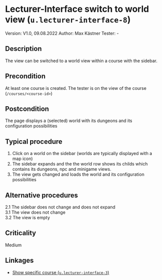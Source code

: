 # Lecturer-Interface switch to world view (`u.lecturer-interface-8`)


Version: V1.0, 09.08.2022
Author: Max Kästner
Tester: -

## Description

The view can be switched to a world view within a course with the sidebar.

## Precondition

At least one course is created. The tester is on the view of the course (`/courses/<course-id>`)

## Postcondition

The page displays a (selected) world with its dungeons and its configuration possibilities

## Typical procedure

1. Click on a world on the sidebar (worlds are typically displayed with a map icon)
2. The sidebar expands and the the world row shows its childs which contains its dungeons, npc and minigame views.
3. The view gets changed and loads the world and its configuration possibilities

## Alternative procedures

2.1 The sidebar does not change and does not expand \
3.1 The view does not change \
3.2 The view is empty

## Criticality

Medium

## Linkages

- [Show specific course (`u.lecturer-interface-3`)](u-lecturer-interface-03-show-specific-course.md)